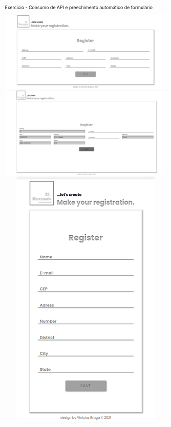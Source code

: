 Exercicio - Consumo de API e preechimento automático de formulário

<p align="center">
  <img src="./img/web.png">
  <img src="./img/web2.png">
  <img src="./img/mobile.png">
</p>
